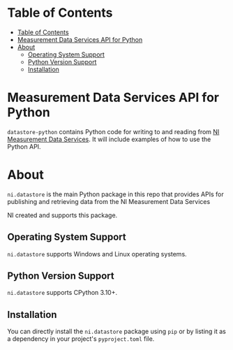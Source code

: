# Table of Contents

- [Table of Contents](#table-of-contents)
- [Measurement Data Services API for Python](#measurement-data-services-api-for-python)
- [About](#about)
  - [Operating System Support](#operating-system-support)
  - [Python Version Support](#python-version-support)
  - [Installation](#installation)

# Measurement Data Services API for Python

`datastore-python` contains Python code for writing to and reading from
[NI Measurement Data Services](https://github.com/ni/datastore-service).
It will include examples of how to use the Python API.

# About

`ni.datastore` is the main Python package in this repo that
provides APIs for publishing and retrieving data from the NI
Measurement Data Services

NI created and supports this package.

## Operating System Support

`ni.datastore` supports Windows and Linux operating systems.

## Python Version Support

`ni.datastore` supports CPython 3.10+.

## Installation

You can directly install the `ni.datastore` package using `pip` or by listing it as a
dependency in your project's `pyproject.toml` file.
